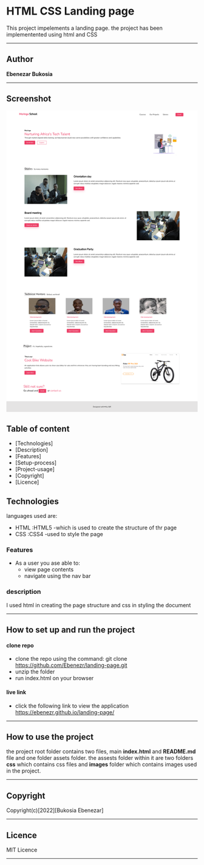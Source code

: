 # HTML CSS Landing page

This project impelements a landing page.
the project has been implementented using html and CSS
***
## Author 

**Ebenezar Bukosia**
***

## Screenshot
![image](/assets/images/FireShot%20Capture%20001%20-%20Landing%20Page%20-%20ebenezr.github.io.png)

## Table of content
- [Technologies]
- [Description]
- [Features]
- [Setup-process]
- [Project-usage]
- [Copyright]
- [Licence]

## Technologies

languages used are: 
- HTML :HTML5 -which is used to create the structure of thr page
- CSS :CSS4 -used to style the page

### Features
* As a user you ase able to:
    - view page contents
    - navigate using the nav bar
### description
I used html in creating the page structure and css in styling the document
*** 
## How to set up and run the project
#### clone repo 
* clone the repo using the command: git clone
https://github.com/Ebenezr/landing-page.git
* unzip the folder
* run index.html on your browser 


#### live link
   - click the following link to view the application
    https://ebenezr.github.io/landing-page/

***
## How to use the project

the project root folder contains two files, main **index.html** and **README.md** file and one folder assets folder. the assests folder within it are two folders **css** which contains css files and **images** folder which contains images used in the project.
***
## Copyright
 Copyright(c)[2022][Bukosia Ebenezar]

***
## Licence

MIT Licence
***